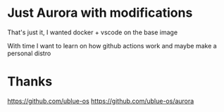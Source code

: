 # Just Aurora with modifications

That's just it, I wanted docker + vscode on the base image

With time I want to learn on how github actions work and maybe make a personal distro

# Thanks

https://github.com/ublue-os
https://github.com/ublue-os/aurora
